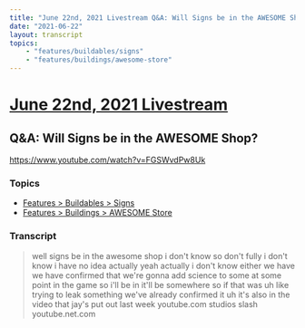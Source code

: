 ```yaml
---
title: "June 22nd, 2021 Livestream Q&A: Will Signs be in the AWESOME Shop?"
date: "2021-06-22"
layout: transcript
topics:
    - "features/buildables/signs"
    - "features/buildings/awesome-store"
---
```

# [June 22nd, 2021 Livestream](../2021-06-22.md)
## Q&A: Will Signs be in the AWESOME Shop?
https://www.youtube.com/watch?v=FGSWvdPw8Uk

### Topics
* [Features > Buildables > Signs](../topics/features/buildables/signs.md)
* [Features > Buildings > AWESOME Store](../topics/features/buildings/awesome-store.md)

### Transcript

> well signs be in the awesome shop i don't know so don't fully i don't know i have no idea actually yeah actually i don't know either we have we have confirmed that we're gonna add science to some at some point in the game so i'll be in it'll be somewhere so if that was uh like trying to leak something we've already confirmed it uh it's also in the video that jay's put out last week youtube.com studios slash youtube.net.com
